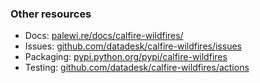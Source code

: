### Other resources

* Docs: [palewi.re/docs/calfire-wildfires/](https://palewi.re/docs/calfire-wildfires/)
* Issues: [github.com/datadesk/calfire-wildfires/issues](https://github.com/datadesk/calfire-wildfires/issues)
* Packaging: [pypi.python.org/pypi/calfire-wildfires](https://pypi.python.org/pypi/calfire-wildfires)
* Testing: [github.com/datadesk/calfire-wildfires/actions](https://github.com/datadesk/calfire-wildfires/actions)
